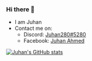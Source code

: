 ### Hi there 👋

- I am Juhan
- Contact me on:
  - Discord: [Juhan280#5280](https://discord.com/users/748758747861745796)
  - Facebook: [Juhan Ahmed](https://www.facebook.com/137939115023953)

[![Juhan's GitHub stats](https://github-readme-stats.vercel.app/api?username=Juhan280)](https://github.com/anuraghazra/github-readme-stats)
